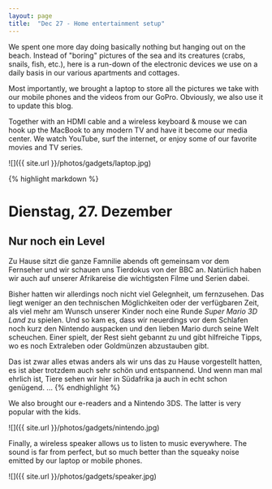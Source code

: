```yaml
---
layout: page
title:  "Dec 27 - Home entertainment setup"
---
```


We spent one more day doing basically nothing but hanging out on the beach. Instead of "boring" pictures of the sea and its creatures (crabs, snails, fish, etc.), here is a run-down of the electronic devices we use on a daily basis in our various apartments and cottages.

Most importantly, we brought a laptop to store all the pictures we take with our mobile phones and the videos from our GoPro. Obviously, we also use it to update this blog.

Together with an HDMI cable and a wireless keyboard & mouse we can hook up the MacBook to any modern TV and have it become our media center. We watch YouTube, surf the internet, or enjoy some of our favorite movies and TV series.

![]({{ site.url }}/photos/gadgets/laptop.jpg)

{% highlight markdown %}
# Dienstag, 27. Dezember
## Nur noch ein Level

Zu Hause sitzt die ganze Famnilie abends oft gemeinsam vor dem Fernseher und wir schauen uns Tierdokus von der BBC an. Natürlich haben wir auch auf unserer Afrikareise die wichtigsten Filme und Serien dabei.

Bisher hatten wir allerdings noch nicht viel Gelegnheit, um fernzusehen. Das liegt weniger an den technischen Möglichkeiten oder der verfügbaren Zeit, als viel mehr am Wunsch unserer Kinder noch eine Runde _Super Mario 3D Land_ zu spielen. Und so kam es, dass wir neuerdings vor dem Schlafen noch kurz den Nintendo auspacken und den lieben Mario durch seine Welt scheuchen. Einer spielt, der Rest sieht gebannt zu und gibt hilfreiche Tipps, wo es noch Extraleben oder Goldmünzen abzustauben gibt.

Das ist zwar alles etwas anders als wir uns das zu Hause vorgestellt hatten, es ist aber trotzdem auch sehr schön und entspannend. Und wenn man mal ehrlich ist, Tiere sehen wir hier in Südafrika ja auch in echt schon genügend.
...
{% endhighlight %}

We also brought our e-readers and a Nintendo 3DS. The latter is very popular with the kids.

![]({{ site.url }}/photos/gadgets/nintendo.jpg)

Finally, a wireless speaker allows us to listen to music everywhere. The sound is far from perfect, but so much better than the squeaky noise emitted by our laptop or mobile phones.

![]({{ site.url }}/photos/gadgets/speaker.jpg)
